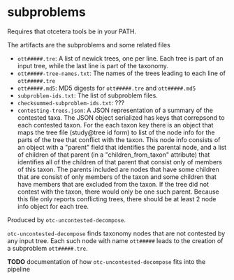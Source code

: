 # subproblems

Requires that otcetera tools be in your PATH.

The artifacts are the subproblems and some related files

 * `ott#####.tre`: A list of newick trees, one per line.  Each tree is part of an input tree, while the last line
   is part of the taxonomy.
 * `ott#####-tree-names.txt`: The names of the trees leading to each line of `ott#####.tre`
 * `ott#####.md5`: MD5 digests for `ott#####.tre` and `ott#####.md5`
 * `subproblem-ids.txt`: The list of subproblem files.
 * `checksummed-subproblem-ids.txt`: ???
 * `contesting-trees.json`: A JSON representation of a summary of
 the contested taxa. The JSON object serialized has keys that correpsond
 to each contested taxon. For the each taxon key there is an object that
 maps the tree file (study@tree id form) to list of the node info for
 the parts of the tree that conflict with the taxon. This node info consists of an object with a "parent" field that identifies the parental
 node, and a list of children of that parent (in a "children_from_taxon"
 attribute) that identifies all of the children of that parent that consist
 only of members of this taxon.  The parents included are nodes that have
 some children that are consist of only members of the taxon and some 
 children that have members that are excluded from the taxon. If the tree 
 did not contest with the taxon, there would only be one such parent.
 Because this file only reports conflicting trees, there should be at least
 2 node info object for each tree.

Produced by `otc-uncontested-decompose`.

`otc-uncontested-decompose` finds taxonomy nodes that are not contested by any input tree.
Each such node with name `ott#####` leads to the creation of a subproblem `ott#####.tre`.

**TODO** documentation of how `otc-uncontested-decompose` fits into the pipeline